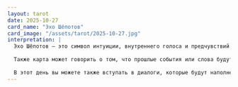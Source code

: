 ```yaml
---
layout: tarot
date: 2025-10-27
card_name: "Эхо Шёпотов"
card_image: "/assets/tarot/2025-10-27.jpg"
interpretation: |
  Эхо Шёпотов — это символ интуиции, внутреннего голоса и предчувствий. Сегодня будет важно прислушаться к своим ощущениям и внутренним мыслям. Возможно, вы будете ощущать какие-то тайные подспудные сигналы из окружающего мира или даже от людей, с которыми общаетесь. Эти сигналы могут быть как подсказками к решению, так и предостережениями. Внимание к нюансам поможет вам избежать ошибок и увидеть ситуации с разных сторон.
  
  Также карта может говорить о том, что прошлые события или слова будут иметь влияние на вашу сегодняшнюю действительность. Это может быть как положительное, так и негативное влияние. Рассмотрите, что вы можете перенести из тех ситуаций, чтобы избежать их повторения или, напротив, использовать их как опыт для достижения своих целей.
  
  В этот день вы можете также вступать в диалоги, которые будут наполнены глубокими смыслами. Беседуя с близкими или даже с малознакомыми людьми, не упустите шанс услышать неявные сообщения, которые они могут вам передать. Не забывайте, что внутренний голос — это мощный инструмент, который стоит развивать и слушать, чтобы направить свою жизнь в нужное русло.
---
```

